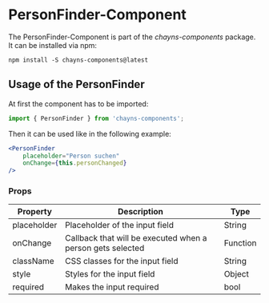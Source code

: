 # PersonFinder-Component # 

The PersonFinder-Component is part of the *chayns-components* package. It can be installed via npm:

    npm install -S chayns-components@latest


## Usage of the PersonFinder ##
At first the component has to be imported:

```jsx
import { PersonFinder } from 'chayns-components';
```

Then it can be used like in the following example:
```jsx
<PersonFinder
    placeholder="Person suchen"
    onChange={this.personChanged}
/>
```

### Props ###

| Property   | Description                                                                                        | Type    |
|------------|-----------------------------------------------------------------------------------------------------|--------|
| placeholder | Placeholder of the input field                                                 | String |
| onChange    | Callback that will be executed when a person gets selected                                                   | Function |
| className | CSS classes for the input field                             | String   |
| style    | Styles for the input field                                                   | Object |
| required    | Makes the input required                                                   | bool |